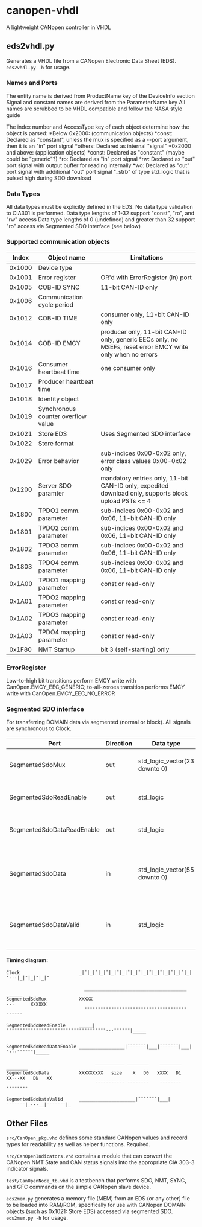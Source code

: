 # canopen-vhdl
A lightweight CANopen controller in VHDL

## eds2vhdl.py
Generates a VHDL file from a CANopen Electronic Data Sheet (EDS).  `eds2vhdl.py -h` for usage.

### Names and Ports

The entity name is derived from ProductName key of the DeviceInfo section
Signal and constant names are derived from the ParameterName key
All names are scrubbed to be VHDL compatible and follow the NASA style guide

The index number and AccessType key of each object determine how the object is parsed:
*Below 0x2000: (communication objects)
    *const: Declared as "constant", unless the mux is specified as a --port argument, then it is an "in" port signal
    *others: Declared as internal "signal"
*0x2000 and above: (application objects)
    *const: Declared as "constant" (maybe could be "generic"?)
    *ro: Declared as "in" port signal
    *rw: Declared as "out" port signal with output buffer for reading internally
    *wo: Declared as "out" port signal with additional "out" port signal "_strb" of type std_logic that is pulsed high during SDO download

### Data Types

All data types must be explicitly defined in the EDS.  No data type validation to CiA301 is performed.
Data type lengths of 1-32 support "const", "ro", and "rw" access
Data type lengths of 0 (undefined) and greater than 32 support "ro" access via Segmented SDO interface (see below)


### Supported communication objects

| Index | Object name | Limitations |
| ----- | ----------- | ----------- |
| 0x1000  | Device type
| 0x1001  | Error register              | OR'd with ErrorRegister (in) port |
| 0x1005  | COB-ID SYNC                 | 11-bit CAN-ID only |
| 0x1006  | Communication cycle period  | |
| 0x1012  | COB-ID TIME                 | consumer only, 11-bit CAN-ID only |
| 0x1014  | COB-ID EMCY                 | producer only, 11-bit CAN-ID only, generic EECs only, no MSEFs, reset error EMCY write only when no errors |
| 0x1016  | Consumer heartbeat time     | one consumer only |
| 0x1017  | Producer heartbeat time     | |
| 0x1018  | Identity object             | |
| 0x1019  | Synchronous counter overflow value | |
| 0x1021  | Store EDS                   | Uses Segmented SDO interface |
| 0x1022  | Store format                | |
| 0x1029  | Error behavior              | sub-indices 0x00-0x02 only, error class values 0x00-0x02 only |
| 0x1200  | Server SDO paramter         | mandatory entries only, 11-bit CAN-ID only, expedited download only, supports block upload PSTs <= 4 |
| 0x1800  | TPDO1 comm. parameter       | sub-indices 0x00-0x02 and 0x06, 11-bit CAN-ID only |
| 0x1801  | TPDO2 comm. parameter       | sub-indices 0x00-0x02 and 0x06, 11-bit CAN-ID only |
| 0x1802  | TPDO3 comm. parameter       | sub-indices 0x00-0x02 and 0x06, 11-bit CAN-ID only |
| 0x1803  | TPDO4 comm. parameter       | sub-indices 0x00-0x02 and 0x06, 11-bit CAN-ID only |
| 0x1A00  | TPDO1 mapping parameter     | const or read-only |
| 0x1A01  | TPDO2 mapping parameter     | const or read-only |
| 0x1A02  | TPDO3 mapping parameter     | const or read-only |
| 0x1A03  | TPDO4 mapping parameter     | const or read-only |
| 0x1F80  | NMT Startup                 | bit 3 (self-starting) only

### ErrorRegister
Low-to-high bit transitions perform EMCY write with CanOpen.EMCY_EEC_GENERIC; to-all-zeroes transition performs EMCY write with CanOpen.EMCY_EEC_NO_ERROR

### Segmented SDO interface
For transferring DOMAIN data via segmented (normal or block). All signals are synchronous to Clock.

| Port | Direction | Data type | Description |
| ---- | --------- | --------- | ----------- |
| SegmentedSdoMux             | out | std_logic_vector(23 downto 0) | Concatenation of object dictionary index and subindex. Ex: 0x101801 for Identify object, Vendor-ID |
| SegmentedSdoReadEnable      | out | std_logic                     | Start/!stop: Asserted high during entire data transfer, deasserted when finished or aborted |
| SegmentedSdoDataReadEnable  | out | std_logic                     | Ready/!Ack: Asserted high until SegmentedSdoDataValid = '1', deasserted when SegmentedSdoDataValid = '1' |
| SegmentedSdoData            | in  | std_logic_vector(55 downto 0) | Data size (32-bit max), in bytes, from when SegmentedSdoReadEnable = '1' to first subsequent SegmentedSdoDataReadEnable = '1', then segment data with LSB first |
| SegmentedSdoDataValid       | in  | std_logic                     | Asserted when SegmentedSdoData is valid, deasserted when SegmentedSdoReadValid = '0' or SegmentedSdoReadEnable = '0' |

#### Timing diagram:
```
Clock                      _|¯|_|¯|_|¯|_|¯|_|¯|_|¯|_|¯|_|¯|_|¯|_|¯|_|¯···|_|¯|_|¯|_|¯

                             ______________________________________   ______
SegmentedSdoMux            XXXXX                                      ···      XXXXXX
                             ¯¯¯¯¯¯¯¯¯¯¯¯¯¯¯¯¯¯¯¯¯¯¯¯¯¯¯¯¯¯¯¯¯¯¯¯¯¯   ¯¯¯¯¯¯

SegmentedSdoReadEnable     _____|¯¯¯¯¯¯¯¯¯¯¯¯¯¯¯¯¯¯¯¯¯¯¯¯¯¯¯¯¯¯¯¯¯¯¯¯¯···¯¯¯¯¯¯|_____


SegmentedSdoReadDataEnable _________________|¯¯¯¯¯¯¯|___|¯¯¯¯¯¯¯|___|¯···¯¯¯¯¯¯|_____

                                 ___________ ________    ________       ________
SegmentedSdoData           XXXXXXXXX   size    X   D0   XXXX   D1   XX···XX   DN   XX
                                 ¯¯¯¯¯¯¯¯¯¯¯ ¯¯¯¯¯¯¯¯    ¯¯¯¯¯¯¯¯       ¯¯¯¯¯¯¯¯

SegmentedSdoDataValid      _____________________|¯¯¯¯¯¯¯|___|¯¯¯¯¯¯¯|_···__|¯¯¯¯¯¯¯|_
```

## Other Files

`src/CanOpen_pkg.vhd` defines some standard CANopen values and record types for readability as well as helper functions.  Required.

`src/CanOpenIndicators.vhd` contains a module that can convert the CANopen NMT State and CAN status signals into the appropriate CiA 303-3 indicator signals.

`test/CanOpenNode_tb.vhd` is a testbench that performs SDO, NMT, SYNC, and GFC commands on the simple CANopen slave device.

`eds2mem.py` generates a memory file (MEM) from an EDS (or any other) file to be loaded into RAM/ROM, specifically for use with CANopen DOMAIN objects (such as 0x1021: Store EDS) accessed via segmented SDO.  `eds2mem.py -h` for usage.
